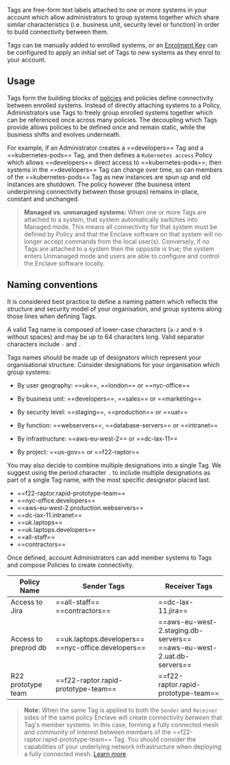 Tags are free-form text labels attached to one or more systems in your account which allow administrators to group systems together which share similar characteristics (i.e. business unit, security level or function) in order to build connectivity between them.

Tags can be manually added to enrolled systems, or an [Enrolment Key](/management/enrolment/) can be configured to apply an initial set of Tags to new systems as they enrol to your account.

## Usage

Tags form the building blocks of [policies](/management/policy/) and policies define connectivity between enrolled systems. Instead of directly attaching systems to a Policy, Administrators use Tags to freely group enrolled systems together which can be referenced once across many policies. The decoupling which Tags provide allows policies to be defined once and remain static, while the business shifts and evolves underneath.

For example, if an Administrator creates a ==developers== Tag and a ==kubernetes-pods== Tag, and then defines a `Kubernetes access` Policy which allows ==developers== direct access to ==kubernetes-pods==; then systems in the ==developers== Tag can change over time, so can members of the ==kubernetes-pods== Tag as new instances are spun up and old instances are shutdown. The policy however (the business intent underpinning connectivity between those groups) remains in-place, constant and unchanged.

> **Managed vs. unmanaged systems:** When one or more Tags are attached to a system, that system automatically switches into Managed mode. This means all connectivity for that system must be defined by Policy and that the Enclave software on that system will no longer accept commands from the local user(s). Conversely, if no Tags are attached to a system then the opposite is true; the system enters Unmanaged mode and users are able to configure and control the Enclave software locally.

## Naming conventions

It is considered best practice to define a naming pattern which reflects the structure and security model of your organisation, and group systems along those lines when defining Tags. 

A valid Tag name is composed of lower-case characters (`a-z` and `0-9` without spaces) and may be up to 64 characters long. Valid separator characters include `-` and `.`

Tags names should be made up of designators which represent your organisational structure. Consider designations for your organisation which group systems:

* By user geography: ==uk==, ==london== or ==nyc-office==

* By business unit: ==developers==, ==sales== or ==marketing==

* By security level: ==staging==, ==production== or ==uat==

* By function: ==webservers==, ==database-servers== or ==intranet==

* By infrastructure: ==aws-eu-west-2== or ==dc-lax-11==

* By project: ==us-gov== or ==f22-raptor==

You may also decide to combine multiple designations into a single Tag. We suggest using the period character `.` to include multiple designations as part of a single Tag name, with the most specific designator placed last.

* ==f22-raptor.rapid-prototype-team==
* ==nyc-office.developers==
* ==aws-eu-west-2.production.webservers==
* ==dc-lax-11.intranet==
* ==uk.laptops==
* ==uk.laptops.developers==
* ==all-staff==
* ==contractors==

Once defined, account Administrators can add member systems to Tags and compose Policies to create connectivity.

| Policy Name          | Sender Tags                                              | Receiver Tags                                                              |
| -------------------- | -------------------------------------------------------- | -------------------------------------------------------------------------- |
| Access to Jira       | ==all-staff==<br />==contractors==                       | ==dc-lax-11.jira==                                                         |
| Access to preprod db | ==uk.laptops.developers==<br />==nyc-office.developers== | ==aws-eu-west-2.staging.db-servers==<br />==aws-eu-west-2.uat.db-servers== |
| R22 prototype team   | ==f22-raptor.rapid-prototype-team==                      | ==f22-raptor.rapid-prototype-team==                                        |

> **Note:** When the same Tag is applied to both the `Sender` and `Receiver` sides of the same policy Enclave will create connectivity _between_ that Tag's member systems. In this case, forming a fully connected mesh and community of interest between members of the ==f22-raptor.rapid-prototype-team== Tag. You should consider the capabilities of your underlying network infrastructure when deploying a fully connected mesh. [Learn more](/keywords/full-mesh).




